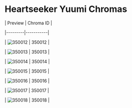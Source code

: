 # Heartseeker Yuumi Chromas


| Preview | Chroma ID |

|---------|-----------|

| ![350012](https://raw.communitydragon.org/latest/plugins/rcp-be-lol-game-data/global/default/v1/champion-chroma-images/350/350012.png) | 350012 |

| ![350013](https://raw.communitydragon.org/latest/plugins/rcp-be-lol-game-data/global/default/v1/champion-chroma-images/350/350013.png) | 350013 |

| ![350014](https://raw.communitydragon.org/latest/plugins/rcp-be-lol-game-data/global/default/v1/champion-chroma-images/350/350014.png) | 350014 |

| ![350015](https://raw.communitydragon.org/latest/plugins/rcp-be-lol-game-data/global/default/v1/champion-chroma-images/350/350015.png) | 350015 |

| ![350016](https://raw.communitydragon.org/latest/plugins/rcp-be-lol-game-data/global/default/v1/champion-chroma-images/350/350016.png) | 350016 |

| ![350017](https://raw.communitydragon.org/latest/plugins/rcp-be-lol-game-data/global/default/v1/champion-chroma-images/350/350017.png) | 350017 |

| ![350018](https://raw.communitydragon.org/latest/plugins/rcp-be-lol-game-data/global/default/v1/champion-chroma-images/350/350018.png) | 350018 |